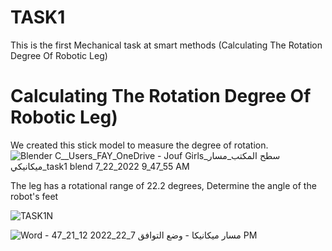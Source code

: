 # TASK1
This is the first Mechanical task at smart methods (Calculating The Rotation Degree Of Robotic Leg)
# Calculating The Rotation Degree Of Robotic Leg)
We created this stick model to measure the degree of rotation.
![Blender  C__Users_FAY_OneDrive - Jouf Girls_سطح المكتب_مسار ميكانيكي_task1 blend  7_22_2022 9_47_55 AM](https://user-images.githubusercontent.com/109483389/180408625-dd27c819-c3a6-4f3f-953d-724d44cef802.png)


The leg has a rotational range of 22.2 degrees,
Determine the angle of the robot's feet

![TASK1N](https://user-images.githubusercontent.com/109483389/180408038-2042b7c7-7da5-4cb2-bc55-4970b22d7ac3.jpg)



![Word‪ - مسار ميكانيكا  -  وضع التوافق 7_22_2022 12_21_47 PM](https://user-images.githubusercontent.com/109483389/180408804-60016711-70ee-470f-88b3-a8d829a76cc2.png)


